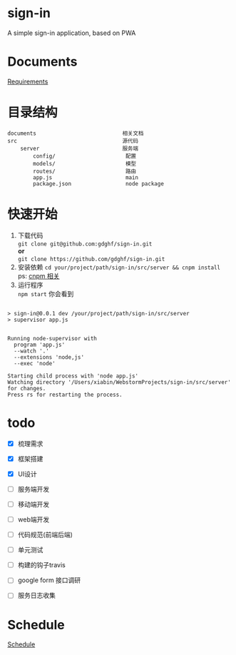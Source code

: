 # sign-in
A simple sign-in application, based on PWA



# Documents  
[Requirements](/documents/Requirements.md)

# 目录结构
```
documents                           相关文档
src                                 源代码
    server                          服务端
        config/                      配置
        models/                      模型
        routes/                      路由
        app.js                       main 
        package.json                 node package
```
# 快速开始

1. 下载代码  
`git clone git@github.com:gdghf/sign-in.git`  
**or**  
`git clone https://github.com/gdghf/sign-in.git`
2. 安装依赖
`cd your/project/path/sign-in/src/server && cnpm install `  
ps: [cnpm 相关](https://npm.taobao.org/)
3. 运行程序  
`npm start` 你会看到
```

> sign-in@0.0.1 dev /your/project/path/sign-in/src/server
> supervisor app.js


Running node-supervisor with
  program 'app.js'
  --watch '.'
  --extensions 'node,js'
  --exec 'node'

Starting child process with 'node app.js'
Watching directory '/Users/xiabin/WebstormProjects/sign-in/src/server' for changes.
Press rs for restarting the process.
```


# todo
- [x] 梳理需求
- [x] 框架搭建
- [X] UI设计
- [ ] 服务端开发
- [ ] 移动端开发
- [ ] web端开发
- [ ] 代码规范(前端后端)
- [ ] 单元测试
- [ ] 构建的钩子travis 
- [ ] google form 接口调研
- [ ] 服务日志收集


# Schedule 
[Schedule](/documents/Schedule.md)





